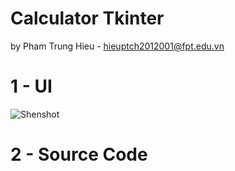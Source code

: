 # Calculator Tkinter

by Pham Trung Hieu - hieuptch2012001@fpt.edu.vn

# 1 - UI

![Shenshot](https://user-images.githubusercontent.com/31761432/133938067-16773cf3-2ec6-4ead-8033-967be0abec4f.jpg)

# 2 - Source Code
